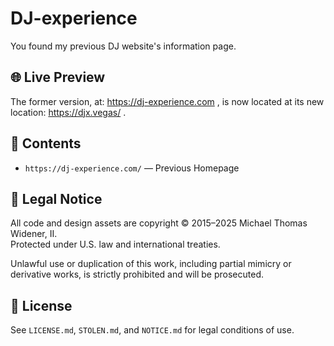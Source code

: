 # DJ-experience

You found my previous DJ website's information page.

## 🌐 Live Preview

The former version, at: https://dj-experience.com , is now located at its new location: https://djx.vegas/ .

## 📁 Contents

- `https://dj-experience.com/` — Previous Homepage

## 🚨 Legal Notice

All code and design assets are copyright © 2015–2025 Michael Thomas Widener, II.  
Protected under U.S. law and international treaties.

Unlawful use or duplication of this work, including partial mimicry or derivative works, is strictly prohibited and will be prosecuted.

## 📜 License

See `LICENSE.md`, `STOLEN.md`, and `NOTICE.md` for legal conditions of use.
